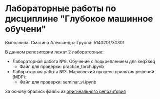 # Лабораторные работы по дисциплине "Глубокое машинное обучени"

Выполнила: Смагина Александра
Группа: 5140201/30301

В данном репозитории лежат 2 лабораторные:
 - Лабораторная работа №8. Обучение с подкреплением для seq2seq
    - Файл для проверки: practice_torch.ipynb
 - Лабораторная работа №3. Марковский процесс принятия решений (MDP):
    - Файл для проверки: seminar_vi.ipynb

За основу брались файлы из [оригинального репозитория](https://github.com/yandexdataschool/Practical_RL/tree/master)
 
